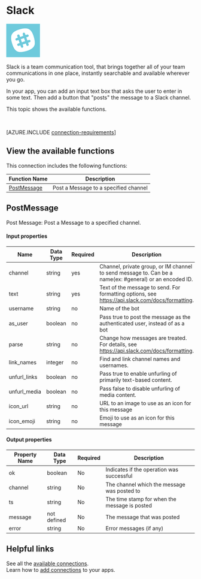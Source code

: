 <properties
	pageTitle="Overview of the Slack connection | Microsoft PowerApps"
	description="See the available Slack functions, responses, and examples"
	services=""
	suite="powerapps"
	documentationCenter="" 	
	authors="AFTOwen"
	manager="erikre"
	editor=""
	tags="" />

<tags
ms.service="powerapps"
ms.devlang="na"
ms.topic="article"
ms.tgt_pltfrm="na"
ms.workload="na"
ms.date="04/26/2016"
ms.author="anneta"/>

#  Slack

![Slack](./media/connection-slack/slackicon.png)

Slack is a team communication tool, that brings together all of your team communications in one place, instantly searchable and available wherever you go.

In your app, you can add an input text box that asks the user to enter in some text. Then add a button that "posts" the message to a Slack channel.

This topic shows the available functions.

&nbsp;

[AZURE.INCLUDE [connection-requirements](../../includes/connection-requirements.md)]

## View the available functions

This connection includes the following functions:

| Function Name |  Description |
| --- | --- |
|[PostMessage](connection-slack.md#postmessage) | Post a Message to a specified channel |

## PostMessage
Post Message: Post a Message to a specified channel.

#### Input properties

| Name| Data Type|Required|Description|
| ---|---|---|---|
|channel|string|yes|Channel, private group, or IM channel to send message to. Can be a name(ex: #general) or an encoded ID.|
|text|string|yes|Text of the message to send. For formatting options, see https://api.slack.com/docs/formatting.|
|username|string|no|Name of the bot|
|as_user|boolean|no|Pass true to post the message as the authenticated user, instead of as a bot|
|parse|string|no|Change how messages are treated. For details, see https://api.slack.com/docs/formatting.|
|link_names|integer|no|Find and link channel names and usernames.|
|unfurl_links|boolean|no|Pass true to enable unfurling of primarily text-based content.|
|unfurl_media|boolean|no|Pass false to disable unfurling of media content.|
|icon_url|string|no|URL to an image to use as an icon for this message|
|icon_emoji|string|no|Emoji to use as an icon for this message|

#### Output properties

| Property Name | Data Type | Required | Description |
|---|---|---|---|
|ok|boolean|No | Indicates if the operation was successful|
|channel|string|No | The channel which the message was posted to|
|ts|string|No |The time stamp for when the message is posted |
|message|not defined|No |The message that was posted |
|error|string|No | Error messages (if any)|


## Helpful links

See all the [available connections](../connections-list.md).  
Learn how to [add connections](../add-manage-connections.md) to your apps.
